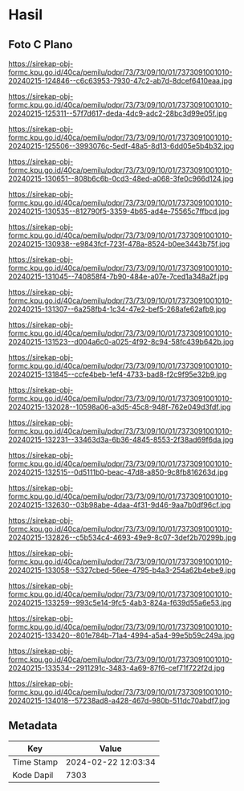 # Hasil

## Foto C Plano

https://sirekap-obj-formc.kpu.go.id/40ca/pemilu/pdpr/73/73/09/10/01/7373091001010-20240215-124846--c6c63953-7930-47c2-ab7d-8dcef6410eaa.jpg

https://sirekap-obj-formc.kpu.go.id/40ca/pemilu/pdpr/73/73/09/10/01/7373091001010-20240215-125311--57f7d617-deda-4dc9-adc2-28bc3d99e05f.jpg

https://sirekap-obj-formc.kpu.go.id/40ca/pemilu/pdpr/73/73/09/10/01/7373091001010-20240215-125506--3993076c-5edf-48a5-8d13-6dd05e5b4b32.jpg

https://sirekap-obj-formc.kpu.go.id/40ca/pemilu/pdpr/73/73/09/10/01/7373091001010-20240215-130651--808b6c6b-0cd3-48ed-a068-3fe0c966d124.jpg

https://sirekap-obj-formc.kpu.go.id/40ca/pemilu/pdpr/73/73/09/10/01/7373091001010-20240215-130535--812790f5-3359-4b65-ad4e-75565c7ffbcd.jpg

https://sirekap-obj-formc.kpu.go.id/40ca/pemilu/pdpr/73/73/09/10/01/7373091001010-20240215-130938--e9843fcf-723f-478a-8524-b0ee3443b75f.jpg

https://sirekap-obj-formc.kpu.go.id/40ca/pemilu/pdpr/73/73/09/10/01/7373091001010-20240215-131045--740858f4-7b90-484e-a07e-7ced1a348a2f.jpg

https://sirekap-obj-formc.kpu.go.id/40ca/pemilu/pdpr/73/73/09/10/01/7373091001010-20240215-131307--6a258fb4-1c34-47e2-bef5-268afe62afb9.jpg

https://sirekap-obj-formc.kpu.go.id/40ca/pemilu/pdpr/73/73/09/10/01/7373091001010-20240215-131523--d004a6c0-a025-4f92-8c94-58fc439b642b.jpg

https://sirekap-obj-formc.kpu.go.id/40ca/pemilu/pdpr/73/73/09/10/01/7373091001010-20240215-131845--ccfe4beb-1ef4-4733-bad8-f2c9f95e32b9.jpg

https://sirekap-obj-formc.kpu.go.id/40ca/pemilu/pdpr/73/73/09/10/01/7373091001010-20240215-132028--10598a06-a3d5-45c8-948f-762e049d3fdf.jpg

https://sirekap-obj-formc.kpu.go.id/40ca/pemilu/pdpr/73/73/09/10/01/7373091001010-20240215-132231--33463d3a-6b36-4845-8553-2f38ad69f6da.jpg

https://sirekap-obj-formc.kpu.go.id/40ca/pemilu/pdpr/73/73/09/10/01/7373091001010-20240215-132515--0d5111b0-beac-47d8-a850-9c8fb816263d.jpg

https://sirekap-obj-formc.kpu.go.id/40ca/pemilu/pdpr/73/73/09/10/01/7373091001010-20240215-132630--03b98abe-4daa-4f31-9d46-9aa7b0df96cf.jpg

https://sirekap-obj-formc.kpu.go.id/40ca/pemilu/pdpr/73/73/09/10/01/7373091001010-20240215-132826--c5b534c4-4693-49e9-8c07-3def2b70299b.jpg

https://sirekap-obj-formc.kpu.go.id/40ca/pemilu/pdpr/73/73/09/10/01/7373091001010-20240215-133058--5327cbed-56ee-4795-b4a3-254a62b4ebe9.jpg

https://sirekap-obj-formc.kpu.go.id/40ca/pemilu/pdpr/73/73/09/10/01/7373091001010-20240215-133259--993c5e14-9fc5-4ab3-824a-f639d55a6e53.jpg

https://sirekap-obj-formc.kpu.go.id/40ca/pemilu/pdpr/73/73/09/10/01/7373091001010-20240215-133420--801e784b-71a4-4994-a5a4-99e5b59c249a.jpg

https://sirekap-obj-formc.kpu.go.id/40ca/pemilu/pdpr/73/73/09/10/01/7373091001010-20240215-133534--2911291c-3483-4a69-87f6-cef71f722f2d.jpg

https://sirekap-obj-formc.kpu.go.id/40ca/pemilu/pdpr/73/73/09/10/01/7373091001010-20240215-134018--57238ad8-a428-467d-980b-511dc70abdf7.jpg


## Metadata

| Key        | Value               |
| ---------- | ------------------- |
| Time Stamp | 2024-02-22 12:03:34 |
| Kode Dapil | 7303                |



